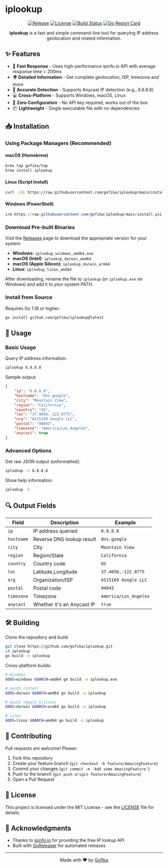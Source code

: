 # iplookup

<p align="center">
  <a href="https://github.com/gofika/iplookup/releases"><img src="https://img.shields.io/github/release/gofika/iplookup.svg?style=flat-square" alt="Release"></a>
  <a href="https://github.com/gofika/iplookup/blob/main/LICENSE"><img src="https://img.shields.io/github/license/gofika/iplookup?style=flat-square" alt="License"></a>
  <a href="https://github.com/gofika/iplookup/actions"><img src="https://img.shields.io/github/actions/workflow/status/gofika/iplookup/release.yml?branch=main&style=flat-square" alt="Build Status"></a>
  <a href="https://goreportcard.com/report/github.com/gofika/iplookup"><img src="https://goreportcard.com/badge/github.com/gofika/iplookup?style=flat-square" alt="Go Report Card"></a>
</p>

<p align="center">
  <b>iplookup</b> is a fast and simple command-line tool for querying IP address geolocation and related information.
</p>

## ✨ Features

- 🚀 **Fast Response** - Uses high-performance ipinfo.io API with average response time < 200ms
- 🌍 **Detailed Information** - Get complete geolocation, ISP, timezone and more
- 🎯 **Accurate Detection** - Supports Anycast IP detection (e.g., 8.8.8.8)
- 💻 **Cross-Platform** - Supports Windows, macOS, Linux
- 🔧 **Zero Configuration** - No API key required, works out of the box
- 📦 **Lightweight** - Single executable file with no dependencies

## 📥 Installation

### Using Package Managers (Recommended)

#### macOS (Homebrew)
```bash
brew tap gofika/tap
brew install iplookup
```

#### Linux (Script Install)
```bash
curl -sSL https://raw.githubusercontent.com/gofika/iplookup/main/install.sh | bash
```

#### Windows (PowerShell)
```powershell
irm https://raw.githubusercontent.com/gofika/iplookup/main/install.ps1 | iex
```

### Download Pre-built Binaries

Visit the [Releases](https://github.com/gofika/iplookup/releases/latest) page to download the appropriate version for your system:

- **Windows**: `iplookup_windows_amd64.exe`
- **macOS (Intel)**: `iplookup_darwin_amd64`
- **macOS (Apple Silicon)**: `iplookup_darwin_arm64`
- **Linux**: `iplookup_linux_amd64`

After downloading, rename the file to `iplookup` (or `iplookup.exe` on Windows) and add it to your system PATH.

### Install from Source

Requires Go 1.18 or higher:

```bash
go install github.com/gofika/iplookup@latest
```

## 📖 Usage

### Basic Usage

Query IP address information:

```bash
iplookup 8.8.8.8
```

Sample output:
```json
{
    "ip": "8.8.8.8",
    "hostname": "dns.google",
    "city": "Mountain View",
    "region": "California",
    "country": "US",
    "loc": "37.4056,-122.0775",
    "org": "AS15169 Google LLC",
    "postal": "94043",
    "timezone": "America/Los_Angeles",
    "anycast": true
}
```

### Advanced Options

Get raw JSON output (unformatted):

```bash
iplookup -n 8.8.8.8
```

Show help information:

```bash
iplookup -h
```

## 🔍 Output Fields

| Field | Description | Example |
|------|------|------|
| `ip` | IP address queried | `8.8.8.8` |
| `hostname` | Reverse DNS lookup result | `dns.google` |
| `city` | City | `Mountain View` |
| `region` | Region/State | `California` |
| `country` | Country code | `US` |
| `loc` | Latitude,Longitude | `37.4056,-122.0775` |
| `org` | Organization/ISP | `AS15169 Google LLC` |
| `postal` | Postal code | `94043` |
| `timezone` | Timezone | `America/Los_Angeles` |
| `anycast` | Whether it's an Anycast IP | `true` |

## 🛠️ Building

Clone the repository and build:

```bash
git clone https://github.com/gofika/iplookup.git
cd iplookup
go build -o iplookup
```

Cross-platform builds:

```bash
# Windows
GOOS=windows GOARCH=amd64 go build -o iplookup.exe

# macOS (Intel)
GOOS=darwin GOARCH=amd64 go build -o iplookup

# macOS (Apple Silicon)
GOOS=darwin GOARCH=arm64 go build -o iplookup

# Linux
GOOS=linux GOARCH=amd64 go build -o iplookup
```

## 🤝 Contributing

Pull requests are welcome! Please:

1. Fork this repository
2. Create your feature branch (`git checkout -b feature/AmazingFeature`)
3. Commit your changes (`git commit -m 'Add some AmazingFeature'`)
4. Push to the branch (`git push origin feature/AmazingFeature`)
5. Open a Pull Request

## 📄 License

This project is licensed under the MIT License - see the [LICENSE](LICENSE) file for details.

## 🙏 Acknowledgments

- Thanks to [ipinfo.io](https://ipinfo.io) for providing the free IP lookup API
- Built with [GoReleaser](https://goreleaser.com) for automated releases

---

<p align="center">
  Made with ❤️ by <a href="https://github.com/gofika">Gofika</a>
</p>